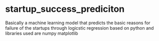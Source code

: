 # startup_success_prediciton
Basically a machine learning model that predicts the basic reasons for failure of the startups through logicstic regression based on python and libraries used are numpy matplotlib 
